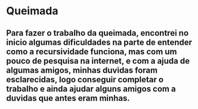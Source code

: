 
# Queimada

## Para fazer o trabalho da queimada, encontrei no inicio algumas dificuldades na parte de entender como a recursividade funciona, mas com um pouco de pesquisa na internet, e com a ajuda de algumas amigos, minhas duvidas foram esclarecidas, logo conseguir completar o trabalho e ainda ajudar alguns amigos com a duvidas que antes eram minhas.


